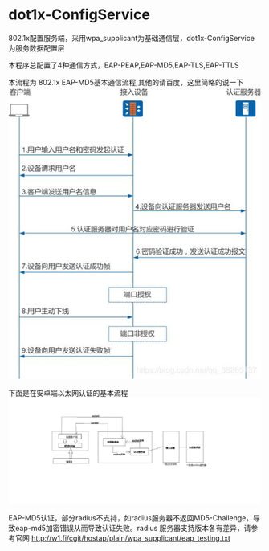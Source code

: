 # dot1x-ConfigService
802.1x配置服务端，采用wpa_supplicant为基础通信层，dot1x-ConfigService为服务数据配置层

本程序总配置了4种通信方式，EAP-PEAP,EAP-MD5,EAP-TLS,EAP-TTLS

本流程为 802.1x EAP-MD5基本通信流程,其他的请百度，这里简略的说一下
![image](https://github.com/tolzlz/dot1x-ConfigService/blob/main/ea40bb2eeef09cde57c5de367a336d70.png)



下面是在安卓端以太网认证的基本流程
![image](https://github.com/tolzlz/dot1x-ConfigService/blob/main/%E6%97%A0%E6%A0%87%E9%A2%982.png)

EAP-MD5认证，部分radius不支持，如radius服务器不返回MD5-Challenge，导致eap-md5加密错误从而导致认证失败。radius 服务器支持版本各有差异，请参考官网
http://w1.fi/cgit/hostap/plain/wpa_supplicant/eap_testing.txt
